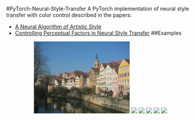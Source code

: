 #PyTorch-Neural-Style-Transfer
A PyTorch implementation of neural style transfer with color control described in the papers:
* [A Neural Algorithm of Artistic Style](https://arxiv.org/pdf/1508.06576v2.pdf)
* [Controlling Perceptual Factors in Neural Style Transfer](https://arxiv.org/pdf/1611.07865.pdf)
##Examples
<p align="center">
<img src="images/tubingen.jpg" height="192px">
<img src="samples/tubingen-starry-night.jpg" height="192px">
<img src="samples/tubingen-shipwreck.jpg" height="192px">

<img src="samples/tubingen-kandinsky.jpg" height="192px">
<img src="samples/tubingen-graffiti.jpg" height="192px">
<img src="samples/tubingen-mosaic.jpg" height="192px">
</p>